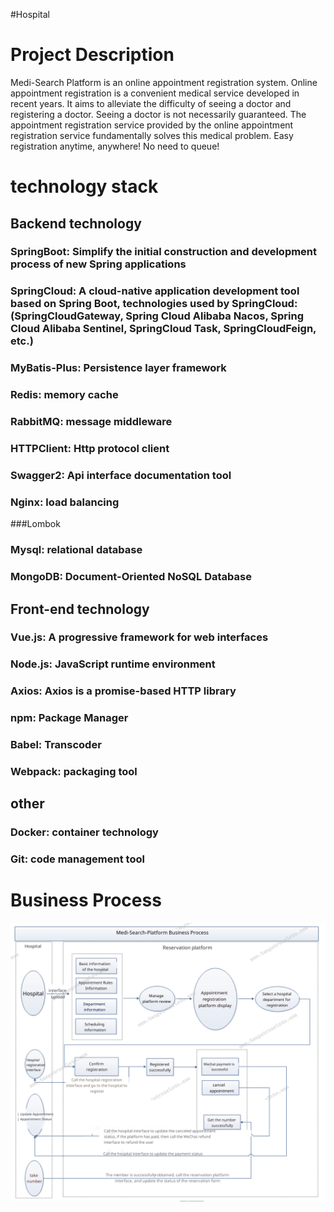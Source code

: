#Hospital
# Project Description
Medi-Search Platform is an online appointment registration system. Online appointment registration is a convenient medical service developed in recent years. It aims to alleviate the difficulty of seeing a doctor and registering a doctor. Seeing a doctor is not necessarily guaranteed. The appointment registration service provided by the online appointment registration service fundamentally solves this medical problem. Easy registration anytime, anywhere! No need to queue!
# technology stack
## Backend technology
### SpringBoot: Simplify the initial construction and development process of new Spring applications
### SpringCloud: A cloud-native application development tool based on Spring Boot, technologies used by SpringCloud: (SpringCloudGateway, Spring Cloud Alibaba Nacos, Spring Cloud Alibaba Sentinel, SpringCloud Task, SpringCloudFeign, etc.)
### MyBatis-Plus: Persistence layer framework
### Redis: memory cache
### RabbitMQ: message middleware
### HTTPClient: Http protocol client
### Swagger2: Api interface documentation tool
### Nginx: load balancing
###Lombok
### Mysql: relational database
### MongoDB: Document-Oriented NoSQL Database
## Front-end technology
### Vue.js: A progressive framework for web interfaces
### Node.js: JavaScript runtime environment
### Axios: Axios is a promise-based HTTP library
### npm: Package Manager
### Babel: Transcoder
### Webpack: packaging tool
## other
### Docker: container technology
### Git: code management tool
# Business Process
![image](image/BusinessProcess.png)

